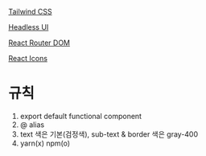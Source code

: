 [Tailwind CSS](https://tailwindcss.com)

[Headless UI](https://headlessui.com/)

[React Router DOM](https://reactrouter.com/en/main)

[React Icons](https://react-icons.github.io/react-icons)

# 규칙

1. export default functional component
1. @ alias
1. text 색은 기본(검정색), sub-text & border 색은 gray-400
1. yarn(x) npm(o)

